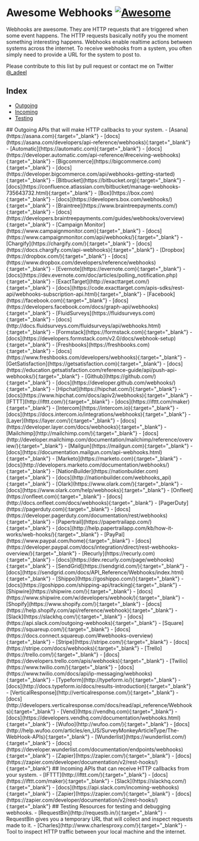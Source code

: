 # Awesome Webhooks [![Awesome](https://cdn.rawgit.com/sindresorhus/awesome/d7305f38d29fed78fa85652e3a63e154dd8e8829/media/badge.svg)](https://github.com/sindresorhus/awesome)

Webhooks are awesome. They are HTTP requests that are triggered when some event happens. The HTTP requests basically notify you the moment something interesting happens. Webhooks enable realtime actions between systems across the internet. To receive webhooks from a system, you often simply need to provide a URL for the system to post to.

Please contribute to this list by pull request or contact me on Twitter [@_adeel](https://twitter.com/_adeel)

## Index

- [Outgoing](#outgoing)
- [Incoming](#incoming)
- [Testing](#testing)

<a name="outgoing" />
## Outgoing
APIs that will make HTTP callbacks to your system.
- [Asana](https://asana.com){:target="_blank"} - [docs](https://asana.com/developers/api-reference/webhooks){:target="_blank"}
- [Automatic](https://automatic.com){:target="_blank"} - [docs](https://developer.automatic.com/api-reference/#receiving-webhooks){:target="_blank"}
- [Bigcommerce](https://bigcommerce.com){:target="_blank"} - [docs](https://developer.bigcommerce.com/api/webhooks-getting-started){:target="_blank"}
- [Bitbucket](https://bitbucket.org){:target="_blank"} - [docs](https://confluence.atlassian.com/bitbucket/manage-webhooks-735643732.html){:target="_blank"}
- [Box](https://box.com){:target="_blank"} - [docs](https://developers.box.com/webhooks/){:target="_blank"}
- [Braintree](https://www.braintreepayments.com/){:target="_blank"} - [docs](https://developers.braintreepayments.com/guides/webhooks/overview){:target="_blank"}
- [Campaign Monitor](https://www.campaignmonitor.com){:target="_blank"} - [docs](https://www.campaignmonitor.com/api/webhooks/){:target="_blank"}
- [Chargify](https://chargify.com/){:target="_blank"} - [docs](https://docs.chargify.com/api-webhooks){:target="_blank"}
- [Dropbox](https://dropbox.com/){:target="_blank"} - [docs](https://www.dropbox.com/developers/reference/webhooks){:target="_blank"}
- [Evernote](https://evernote.com){:target="_blank"} - [docs](https://dev.evernote.com/doc/articles/polling_notification.php){:target="_blank"}
- [ExactTarget](http://exacttarget.com/){:target="_blank"} - [docs](https://code.exacttarget.com/apis-sdks/rest-api/webhooks-subscription-api.html){:target="_blank"}
- [Facebook](https://facebook.com){:target="_blank"} - [docs](https://developers.facebook.com/docs/graph-api/webhooks){:target="_blank"}
- [FluidSurveys](https://fluidsurveys.com){:target="_blank"} - [docs](http://docs.fluidsurveys.com/fluidsurveys/api/webhooks.html){:target="_blank"}
- [Formstack](https://formstack.com){:target="_blank"} - [docs](https://developers.formstack.com/v2.0/docs/webhook-setup){:target="_blank"}
- [Freshbooks](https://freshbooks.com){:target="_blank"} - [docs](https://www.freshbooks.com/developers/webhooks){:target="_blank"}
- [GetSatisfaction](https://getsatisfaction.com){:target="_blank"} - [docs](https://education.getsatisfaction.com/reference-guide/api/push-api-webhooks/){:target="_blank"}
- [Github](https://github.com/){:target="_blank"} - [docs](https://developer.github.com/webhooks/){:target="_blank"}
- [Hipchat](https://hipchat.com/){:target="_blank"} - [docs](https://www.hipchat.com/docs/apiv2/webhooks){:target="_blank"}
- [IFTTT](http://ifttt.com/){:target="_blank"} - [docs](https://ifttt.com/maker){:target="_blank"}
- [Intercom](https://intercom.io){:target="_blank"} - [docs](https://docs.intercom.io/integrations/webhooks){:target="_blank"}
- [Layer](https://layer.com/){:target="_blank"} - [docs](https://developer.layer.com/docs/webhooks){:target="_blank"}
- [Mailchimp](http://mailchimp.com/){:target="_blank"} - [docs](http://developer.mailchimp.com/documentation/mailchimp/reference/overview/){:target="_blank"}
- [Mailgun](https://mailgun.com){:target="_blank"} - [docs](https://documentation.mailgun.com/api-webhooks.html){:target="_blank"}
- [Marketo](https://marketo.com){:target="_blank"} - [docs](http://developers.marketo.com/documentation/webhooks/){:target="_blank"}
- [NationBuilder](https://nationbuilder.com){:target="_blank"} - [docs](http://nationbuilder.com/webhooks_api){:target="_blank"}
- [Olark](https://www.olark.com/){:target="_blank"} - [docs](https://www.olark.com/help/webhooks){:target="_blank"}
- [Onfleet](https://onfleet.com){:target="_blank"} - [docs](http://docs.onfleet.com/docs/webhooks){:target="_blank"}
- [PagerDuty](https://pagerduty.com){:target="_blank"} - [docs](https://developer.pagerduty.com/documentation/rest/webhooks){:target="_blank"}
- [Papertrail](https://papertrailapp.com/){:target="_blank"} - [docs](http://help.papertrailapp.com/kb/how-it-works/web-hooks/){:target="_blank"}
- [PayPal](https://www.paypal.com/home){:target="_blank"} - [docs](https://developer.paypal.com/docs/integration/direct/rest-webhooks-overview/){:target="_blank"}
- [Recurly](https://recurly.com){:target="_blank"} - [docs](https://dev.recurly.com/page/webhooks){:target="_blank"}
- [SendGrid](https://sendgrid.com/){:target="_blank"} - [docs](https://sendgrid.com/docs/API_Reference/Webhooks/index.html){:target="_blank"}
- [Shippo](https://goshippo.com/){:target="_blank"} - [docs](https://goshippo.com/shipping-api/tracking){:target="_blank"}
- [Shipwire](https://shipwire.com/){:target="_blank"} - [docs](https://www.shipwire.com/w/developers/webhook/){:target="_blank"}
- [Shopify](https://www.shopify.com/){:target="_blank"} - [docs](https://help.shopify.com/api/reference/webhook){:target="_blank"}
- [Slack](https://slackhq.com/){:target="_blank"} - [docs](https://api.slack.com/outgoing-webhooks){:target="_blank"}
- [Square](https://squareup.com/){:target="_blank"} - [docs](https://docs.connect.squareup.com/#webhooks-overview){:target="_blank"}
- [Stripe](https://stripe.com/){:target="_blank"} - [docs](https://stripe.com/docs/webhooks){:target="_blank"}
- [Trello](https://trello.com/){:target="_blank"} - [docs](https://developers.trello.com/apis/webhooks){:target="_blank"}
- [Twilio](https://www.twilio.com/){:target="_blank"} - [docs](https://www.twilio.com/docs/api/ip-messaging/webhooks){:target="_blank"}
- [Typeform](http://typeform.io/){:target="_blank"} - [docs](http://docs.typeform.io/docs/results-introduction){:target="_blank"}
- [VerticalResponse](http://verticalresponse.com/){:target="_blank"} - [docs](http://developers.verticalresponse.com/docs/read/api_reference/Webhooks){:target="_blank"}
- [Vend](https://vendhq.com){:target="_blank"} - [docs](https://developers.vendhq.com/documentation/webhooks.html){:target="_blank"}
- [Wufoo](http://wufoo.com/){:target="_blank"} - [docs](http://help.wufoo.com/articles/en_US/SurveyMonkeyArticleType/The-WebHook-APIs){:target="_blank"}
- [Wunderlist](https://wunderlist.com/){:target="_blank"} - [docs](https://developer.wunderlist.com/documentation/endpoints/webhooks){:target="_blank"}
- [Zapier](https://zapier.com/){:target="_blank"} - [docs](https://zapier.com/developer/documentation/v2/rest-hooks/){:target="_blank"}

<a name="incoming" />
## Incoming
APIs that can receive HTTP callbacks from your system.
- [IFTTT](http://ifttt.com/){:target="_blank"} - [docs](https://ifttt.com/maker){:target="_blank"}
- [Slack](https://slackhq.com/){:target="_blank"} - [docs](https://api.slack.com/incoming-webhooks){:target="_blank"}
- [Zapier](https://zapier.com/){:target="_blank"} - [docs](https://zapier.com/developer/documentation/v2/rest-hooks/){:target="_blank"}

<a name="testing" />
## Testing
Resources for testing and debugging webhooks.
- [RequestBin](http://requestb.in/){:target="_blank"} - RequestBin gives you a temporary URL that will collect and inspect requests made to it.
- [Charles](http://www.charlesproxy.com/){:target="_blank"} - Tool to inspect HTTP traffic between your local machine and the internet.
